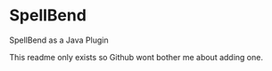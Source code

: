 # SpellBend
SpellBend as a Java Plugin

This readme only exists so Github wont bother me about adding one.
